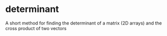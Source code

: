 # determinant
A short method for finding the determinant of a matrix (2D arrays) and the cross product of two vectors
